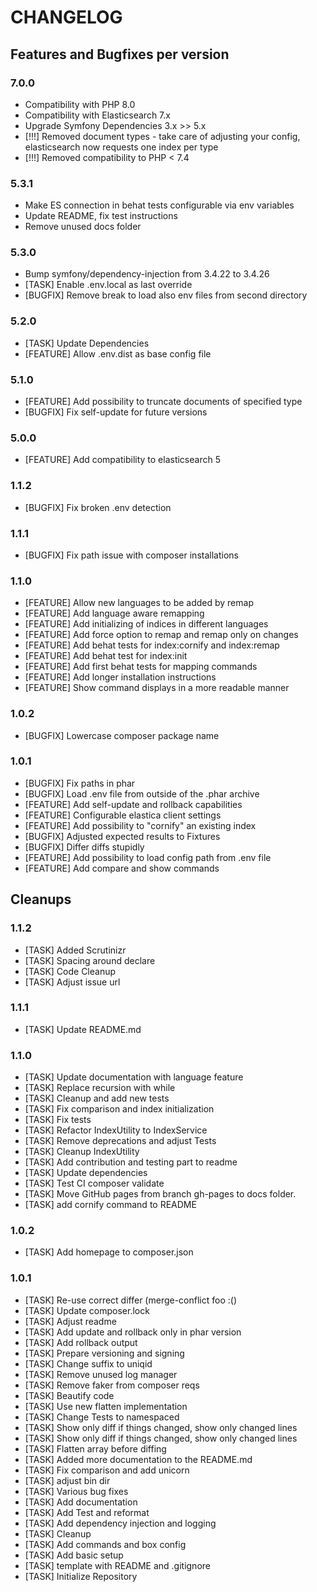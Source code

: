 CHANGELOG
=========

Features and Bugfixes per version
---------------------------------

### 7.0.0

- Compatibility with PHP 8.0
- Compatibility with Elasticsearch 7.x
- Upgrade Symfony Dependencies 3.x >> 5.x  
- [!!!] Removed document types - take care of adjusting your config, elasticsearch now requests one index per type
- [!!!] Removed compatibility to PHP < 7.4

### 5.3.1
- Make ES connection in behat tests configurable via env variables
- Update README, fix test instructions
- Remove unused docs folder

### 5.3.0
- Bump symfony/dependency-injection from 3.4.22 to 3.4.26
- [TASK] Enable .env.local as last override
- [BUGFIX] Remove break to load also env files from second directory

### 5.2.0
+ [TASK] Update Dependencies
+ [FEATURE] Allow .env.dist as base config file

### 5.1.0
+ [FEATURE] Add possibility to truncate documents of specified type
+ [BUGFIX] Fix self-update for future versions

### 5.0.0
+ [FEATURE] Add compatibility to elasticsearch 5

### 1.1.2
+ [BUGFIX] Fix broken .env detection

### 1.1.1
+ [BUGFIX] Fix path issue with composer installations

### 1.1.0
+ [FEATURE] Allow new languages to be added by remap
+ [FEATURE] Add language aware remapping
+ [FEATURE] Add initializing of indices in different languages
+ [FEATURE] Add force option to remap and remap only on changes
+ [FEATURE] Add behat tests for index:cornify and index:remap
+ [FEATURE] Add behat test for index:init
+ [FEATURE] Add first behat tests for mapping commands
+ [FEATURE] Add longer installation instructions
+ [FEATURE] Show command displays in a more readable manner

### 1.0.2
+ [BUGFIX] Lowercase composer package name

### 1.0.1
+ [BUGFIX] Fix paths in phar
+ [BUGFIX] Load .env file from outside of the .phar archive
+ [FEATURE] Add self-update and rollback capabilities
+ [FEATURE] Configurable elastica client settings
+ [FEATURE] Add possibility to "cornify" an existing index
+ [BUGFIX] Adjusted expected results to Fixtures
+ [BUGFIX] Differ diffs stupidly
+ [FEATURE] Add possibility to load config path from .env file
+ [FEATURE] Add compare and show commands


Cleanups
--------
### 1.1.2

+ [TASK] Added Scrutinizr
+ [TASK] Spacing around declare
+ [TASK] Code Cleanup
+ [TASK] Adjust issue url

### 1.1.1
+ [TASK] Update README.md

### 1.1.0
+ [TASK] Update documentation with language feature
+ [TASK] Replace recursion with while
+ [TASK] Cleanup and add new tests
+ [TASK] Fix comparison and index initialization
+ [TASK] Fix tests
+ [TASK] Refactor IndexUtility to IndexService
+ [TASK] Remove deprecations and adjust Tests
+ [TASK] Cleanup IndexUtility
+ [TASK] Add contribution and testing part to readme
+ [TASK] Update dependencies
+ [TASK] Test CI composer validate
+ [TASK] Move GitHub pages from branch gh-pages to docs folder.
+ [TASK] add cornify command to README

### 1.0.2
+ [TASK] Add homepage to composer.json

### 1.0.1
+ [TASK] Re-use correct differ (merge-conflict foo :()
+ [TASK] Update composer.lock
+ [TASK] Adjust readme
+ [TASK] Add update and rollback only in phar version
+ [TASK] Add rollback output
+ [TASK] Prepare versioning and signing
+ [TASK] Change suffix to uniqid
+ [TASK] Remove unused log manager
+ [TASK] Remove faker from composer reqs
+ [TASK] Beautify code
+ [TASK] Use new flatten implementation
+ [TASK] Change Tests to namespaced
+ [TASK] Show only diff if things changed, show only changed lines
+ [TASK] Show only diff if things changed, show only changed lines
+ [TASK] Flatten array before diffing
+ [TASK] Added more documentation to the README.md
+ [TASK] Fix comparison and add unicorn
+ [TASK] adjust bin dir
+ [TASK] Various bug fixes
+ [TASK] Add documentation
+ [TASK] Add Test and reformat
+ [TASK] Add dependency injection and logging
+ [TASK] Cleanup
+ [TASK] Add commands and box config
+ [TASK] Add basic setup
+ [TASK] template with README and .gitignore
+ [TASK] Initialize Repository
